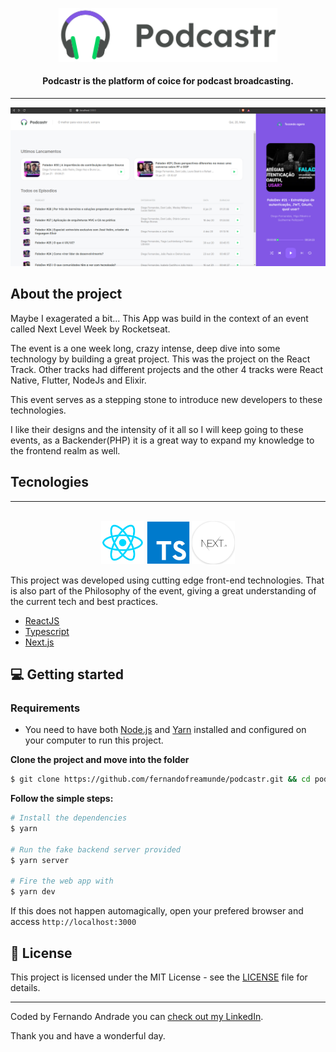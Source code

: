 <p align="center" >
  <img src="public/logo.svg" width="350" />
</p>

<h4 align="center">
  Podcastr is the platform of coice for podcast broadcasting.
</h4>

---
<p align="center" >
  <img src="github/show.png" width="750" />
</p>

## About the project

Maybe I exagerated a bit... This App was build in the context of an event called Next Level Week by Rocketseat.

The event is a one week long, crazy intense, deep dive into some technology by building a great project. This was the project on the React Track. Other tracks had different projects and the other 4 tracks were React Native, Flutter, NodeJs and Elixir.

This event serves as a stepping stone to introduce new developers to these technologies.

I like their designs and the intensity of it all so I will keep going to these events, as a Backender(PHP) it is a great way to expand my knowledge to the frontend realm as well.



## Tecnologies
---
<div align="center">
  <br />
  <img src="github/React.webp" alt="Technologies used" width="69" >
  <img src="github/typescript.png" alt="Technologies used" width="69" >
  <img src="github/next.png" alt="Technologies used" width="69" >
</div>

This project was developed using cutting edge front-end technologies. That is also part of the Philosophy of the event, giving a great understanding of the current tech and best practices.


- [ReactJS](https://reactjs.org/)
- [Typescript](https://www.typescriptlang.org/)
- [Next.js](https://nextjs.org/)




## 💻 Getting started

### Requirements

- You need to have both [Node.js](https://nodejs.org/en/download/) and [Yarn](https://yarnpkg.com/) installed and configured on your computer to run this project.

**Clone the project and move into the folder**

```bash
$ git clone https://github.com/fernandofreamunde/podcastr.git && cd podcastr
```

**Follow the simple steps:**

```bash
# Install the dependencies
$ yarn

# Run the fake backend server provided
$ yarn server

# Fire the web app with
$ yarn dev
```

If this does not happen automagically, open your prefered browser and access  `http://localhost:3000`

## 📝 License

This project is licensed under the MIT License - see the [LICENSE](LICENSE) file for details.

---

Coded by Fernando Andrade you can [check out my LinkedIn](https://www.linkedin.com/in/fernando-andrade86/).

Thank you and have a wonderful day.